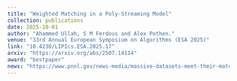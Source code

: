 ```yaml
---
title: "Weighted Matching in a Poly-Streaming Model"
collection: publications
date: 2025-10-01
author: "Ahammed Ullah, S M Ferdous and Alex Pothen."
venue: "33rd Annual European Symposium on Algorithms (ESA 2025)"
link: "10.4230/LIPIcs.ESA.2025.17"
arxiv: "https://arxiv.org/abs/2507.14114"
award: "bestpaper"
news: "https://www.pnnl.gov/news-media/massive-datasets-meet-their-match"
---
```


